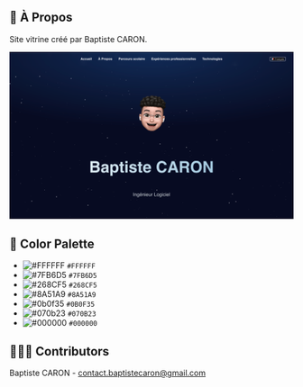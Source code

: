 ## 📝 À Propos
Site vitrine créé par Baptiste CARON. 

![Home Page](public/screenshots/home_page.png)
## 🎨 Color Palette

- ![#FFFFFF](https://placehold.co/15x15/FFFFFF/FFFFFF.png) `#FFFFFF`
- ![#7FB6D5](https://placehold.co/15x15/7FB6D5/7FB6D5.png) `#7FB6D5`
- ![#268CF5](https://placehold.co/15x15/268CF5/268CF5.png) `#268CF5`
- ![#8A51A9](https://placehold.co/15x15/8A51A9/8A51A9.png) `#8A51A9`
- ![#0b0f35](https://placehold.co/15x15/0b0f35/0b0f35.png) `#0B0F35`
- ![#070b23](https://placehold.co/15x15/070b23/070b23.png) `#070B23`
- ![#000000](https://placehold.co/15x15/000000/000000.png) `#000000`

## 👨🏻‍💻 Contributors

Baptiste CARON - contact.baptistecaron@gmail.com